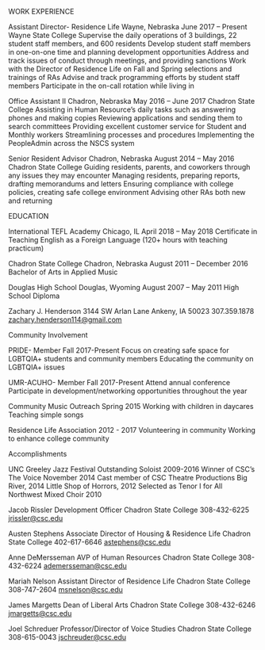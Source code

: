 WORK EXPERIENCE

Assistant Director- Residence Life Wayne, Nebraska June 2017 – Present
Wayne State College
Supervise the daily operations of 3 buildings, 22 student staff members, and 600 residents
Develop student staff members in one-on-one time and planning development opportunities
Address and track issues of conduct through meetings, and providing sanctions
Work with the Director of Residence Life on Fall and Spring selections and trainings of RAs
Advise and track programming efforts by student staff members
Participate in the on-call rotation while living in

Office Assistant II Chadron, Nebraska May 2016 – June 2017
Chadron State College
Assisting in Human Resource’s daily tasks such as answering phones and making copies
Reviewing applications and sending them to search committees
Providing excellent customer service for Student and Monthly workers
Streamlining processes and procedures
Implementing the PeopleAdmin across the NSCS system

Senior Resident Advisor Chadron, Nebraska August 2014 – May 2016
Chadron State College
Guiding residents, parents, and coworkers through any issues they may encounter
Managing residents, preparing reports, drafting memorandums and letters
Ensuring compliance with college policies, creating safe college environment
Advising other RAs both new and returning

EDUCATION

International TEFL Academy Chicago, IL April 2018 – May 2018
Certificate in Teaching English as a Foreign Language (120+ hours with teaching practicum)

Chadron State College Chadron, Nebraska August 2011 – December 2016
Bachelor of Arts in Applied Music

Douglas High School Douglas, Wyoming August 2007 – May 2011
High School Diploma

Zachary J. Henderson
3144 SW Arlan Lane
Ankeny, IA 50023
307.359.1878
zachary.henderson114@gmail.com

Community Involvement

PRIDE- Member Fall 2017-Present
Focus on creating safe space for LGBTQIA+ students and community members
Educating the community on LGBTQIA+ issues

UMR-ACUHO- Member Fall 2017-Present
Attend annual conference
Participate in development/networking opportunities throughout the year

Community Music Outreach Spring 2015
Working with children in daycares
Teaching simple songs

Residence Life Association 2012 - 2017
Volunteering in community
Working to enhance college community

Accomplishments

UNC Greeley Jazz Festival Outstanding Soloist
2009-2016
Winner of CSC’s The Voice
November 2014
Cast member of CSC Theatre Productions
Big River, 2014
Little Shop of Horrors, 2012
Selected as Tenor I for All Northwest Mixed Choir
2010

Jacob Rissler
Development Officer
Chadron State College
308-432-6225
jrissler@csc.edu

Austen Stephens
Associate Director of Housing & Residence Life
Chadron State College
402-617-6646
astephens@csc.edu

Anne DeMersseman
AVP of Human Resources
Chadron State College
308-432-6224
ademersseman@csc.edu

Mariah Nelson
Assistant Director of Residence Life
Chadron State College
308-747-2604
msnelson@csc.edu

James Margetts
Dean of Liberal Arts
Chadron State College
308-432-6246
jmargetts@csc.edu

Joel Schreduer
Professor/Director of Voice Studies
Chadron State College
308-615-0043
jschreuder@csc.edu
